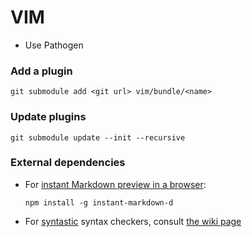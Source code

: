 # VIM

* Use Pathogen

### Add a plugin
`git submodule add <git url> vim/bundle/<name>`  

### Update plugins
`git submodule update --init --recursive`

### External dependencies
* For [instant Markdown preview in a browser](https://github.com/suan/vim-instant-markdown):  

    `npm install -g instant-markdown-d`

* For [syntastic](https://github.com/scrooloose/syntastic) syntax checkers, consult [the wiki page](https://github.com/scrooloose/syntastic/wiki/Syntax-Checkers)

